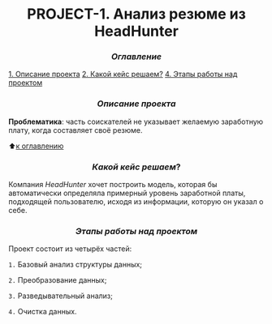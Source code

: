 # <center> **PROJECT-1. Анализ резюме из HeadHunter**

### <center> $Оглавление$
[1. Описание проекта](https://github.com/Ilya-Zakharenko/sf_data_sciense/tree/main/PROJECT-1/README.md#Описание-проекта)
[2. Какой кейс решаем?](https://github.com/Ilya-Zakharenko/sf_data_sciense/tree/main/PROJECT-1/README.md#Какой-кейс-решаем)
[4. Этапы работы над проектом](https://github.com/Ilya-Zakharenko/sf_data_sciense/tree/main/PROJECT-1/README.md#Этапы-работы-над-проектом)

### <center> $Описание$ $проекта$
**Проблематика**: часть соискателей не указывает желаемую заработную плату, когда составляет своё резюме.

:arrow_up:[к оглавлению](https://github.com/Ilya-Zakharenko/sf_data_sciense/tree/main/PROJECT-1/README.md#Оглавление)


### <center> $Какой$ $кейс$ $решаем?$
Компания $HeadHunter$ хочет построить модель, которая бы автоматически определяла примерный уровень заработной платы, подходящей пользователю, исходя из информации, которую он указал о себе.


### <center> $Этапы$ $работы$ $над$ $проектом$
Проект состоит из четырёх частей:

`1.` Базовый анализ структуры данных;

`2.` Преобразование данных;

`3.` Разведывательный анализ;

`4.` Очистка данных.
